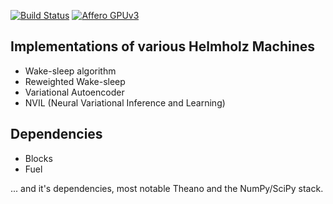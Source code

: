 
[![Build Status](https://api.shippable.com/projects/55846606edd7f2c052287b50/badge?branchName=master)](https://app.shippable.com/projects/55846606edd7f2c052287b50/builds/latest)
[![Affero GPUv3](https://img.shields.io/github/license/jbornschein/helmholtz-machines.svg?style=flat-square)](http://choosealicense.com/licenses/agpl-3.0/)

Implementations of various Helmholz Machines
--------------------------------------------

 * Wake-sleep algorithm
 * Reweighted Wake-sleep
 * Variational Autoencoder
 * NVIL  (Neural Variational Inference and Learning)

Dependencies
------------

 * Blocks
 * Fuel

... and it's dependencies, most notable Theano and the NumPy/SciPy stack.
